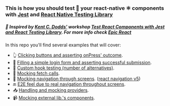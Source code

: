 ### This is how you should test 🧪 your react-native ⚛️ components with [Jest](https://jestjs.io/) and [React Native Testing Library](https://callstack.github.io/react-native-testing-library/)

##### 👏 Inspired by [Kent C. Dodds'](https://testingjavascript.com/) workshop [Test React Components with Jest and React Testing Library](https://github.com/testing-library/react-testing-library). For more info check [Epic React](https://epicreact.dev/)

In this repo you'll find several examples that will cover:
- 👆 [Clicking buttons and asserting onPress' outcome](https://github.com/vanGalilea/react-native-testing/blob/master/__tests__/Counter-test.tsx).
- 📲 [Filling a simple login form and asserting successful submission](https://github.com/vanGalilea/react-native-testing/blob/master/__tests__/LoginSubmission-test.tsx).
- 🎣 [Custom hook testing (number of alternatives)](https://github.com/vanGalilea/react-native-testing/blob/master/__tests__/CounterUsesCustomHook-test.tsx).
- 📡 [Mocking fetch calls](https://github.com/vanGalilea/react-native-testing/blob/7d13c63ffcb5de3df02c8b42d2e2aaf76421953e/__tests__/LoginSubmission-test.tsx#L36).
- 🧭 [Mocking navigation through screens](https://github.com/vanGalilea/react-native-testing/blob/7d13c63ffcb5de3df02c8b42d2e2aaf76421953e/__tests__/LoginSubmission-test.tsx#L13). ([react navigation v5](https://reactnavigation.org/))
- 🔚 [E2E feel due to real navigation throughout screens](https://github.com/vanGalilea/react-native-testing/blob/master/__tests__/Home-test.tsx).
- 📥 [Handling and mocking providers](https://github.com/vanGalilea/react-native-testing/blob/master/src/test/test-utils.tsx).
- 📹 [Mocking external lib.'s components](https://github.com/vanGalilea/react-native-testing/blob/master/__tests__/Video-test.tsx).






